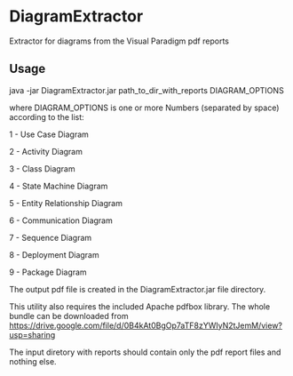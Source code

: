 DiagramExtractor
================

Extractor for diagrams from the Visual Paradigm pdf reports

Usage
---------------

java -jar DiagramExtractor.jar path_to_dir_with_reports DIAGRAM_OPTIONS

where DIAGRAM_OPTIONS is one or more Numbers (separated by space) according to the list:

1 - Use Case Diagram

2 - Activity Diagram

3 - Class Diagram

4 - State Machine Diagram

5 - Entity Relationship Diagram

6 - Communication Diagram

7 - Sequence Diagram

8 - Deployment Diagram

9 - Package Diagram


The output pdf file is created in the DiagramExtractor.jar file directory.

This utility also requires the included Apache pdfbox library. The whole bundle can be downloaded from https://drive.google.com/file/d/0B4kAt0BgOp7aTF8zYWIyN2tJemM/view?usp=sharing

The input diretory with reports should contain only the pdf report files and nothing else.

